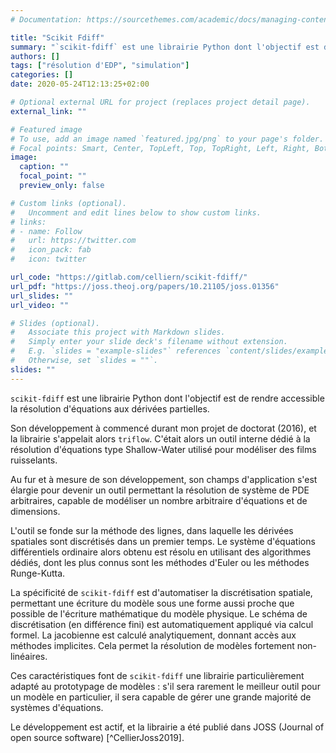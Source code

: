 ```yaml
---
# Documentation: https://sourcethemes.com/academic/docs/managing-content/

title: "Scikit Fdiff"
summary: "`scikit-fdiff` est une librairie Python dont l'objectif est de rendre accessible la résolution d'équations aux dérivées partielles."
authors: []
tags: ["résolution d'EDP", "simulation"]
categories: []
date: 2020-05-24T12:13:25+02:00

# Optional external URL for project (replaces project detail page).
external_link: ""

# Featured image
# To use, add an image named `featured.jpg/png` to your page's folder.
# Focal points: Smart, Center, TopLeft, Top, TopRight, Left, Right, BottomLeft, Bottom, BottomRight.
image:
  caption: ""
  focal_point: ""
  preview_only: false

# Custom links (optional).
#   Uncomment and edit lines below to show custom links.
# links:
# - name: Follow
#   url: https://twitter.com
#   icon_pack: fab
#   icon: twitter

url_code: "https://gitlab.com/celliern/scikit-fdiff/"
url_pdf: "https://joss.theoj.org/papers/10.21105/joss.01356"
url_slides: ""
url_video: ""

# Slides (optional).
#   Associate this project with Markdown slides.
#   Simply enter your slide deck's filename without extension.
#   E.g. `slides = "example-slides"` references `content/slides/example-slides.md`.
#   Otherwise, set `slides = ""`.
slides: ""
---
```


`scikit-fdiff` est une librairie Python dont l'objectif est de rendre accessible la résolution d'équations aux dérivées partielles.

Son développement à commencé durant mon projet de doctorat (2016), et la librairie s'appelait alors `triflow`. C'était alors un outil interne dédié à la résolution d'équations type Shallow-Water utilisé pour modéliser des films ruisselants.

Au fur et à mesure de son développement, son champs d'application s'est élargie pour devenir un outil permettant la résolution de système de PDE arbitraires, capable de modéliser un nombre arbitraire d'équations et de dimensions.

L'outil se fonde sur la méthode des lignes, dans laquelle les dérivées spatiales sont discrétisés dans un premier temps. Le système d'équations différentiels ordinaire alors obtenu est résolu en utilisant des algorithmes dédiés, dont les plus connus sont les méthodes d'Euler ou les méthodes Runge-Kutta.

La spécificité de `scikit-fdiff` est d'automatiser la discrétisation spatiale, permettant une écriture du modèle sous une forme aussi proche que possible de l'écriture mathématique du modèle physique. Le schéma de discrétisation (en différence fini) est automatiquement appliqué via calcul formel. La jacobienne est calculé analytiquement, donnant accès aux méthodes implicites. Cela permet la résolution de modèles fortement non-linéaires.

Ces caractéristiques font de `scikit-fdiff` une librairie particulièrement adapté au prototypage de modèles : s'il sera rarement le meilleur outil pour un modèle en particulier, il sera capable de gérer une grande majorité de systèmes d'équations.

Le développement est actif, et la librairie a été publié dans JOSS (Journal of open source software) [^CellierJoss2019].